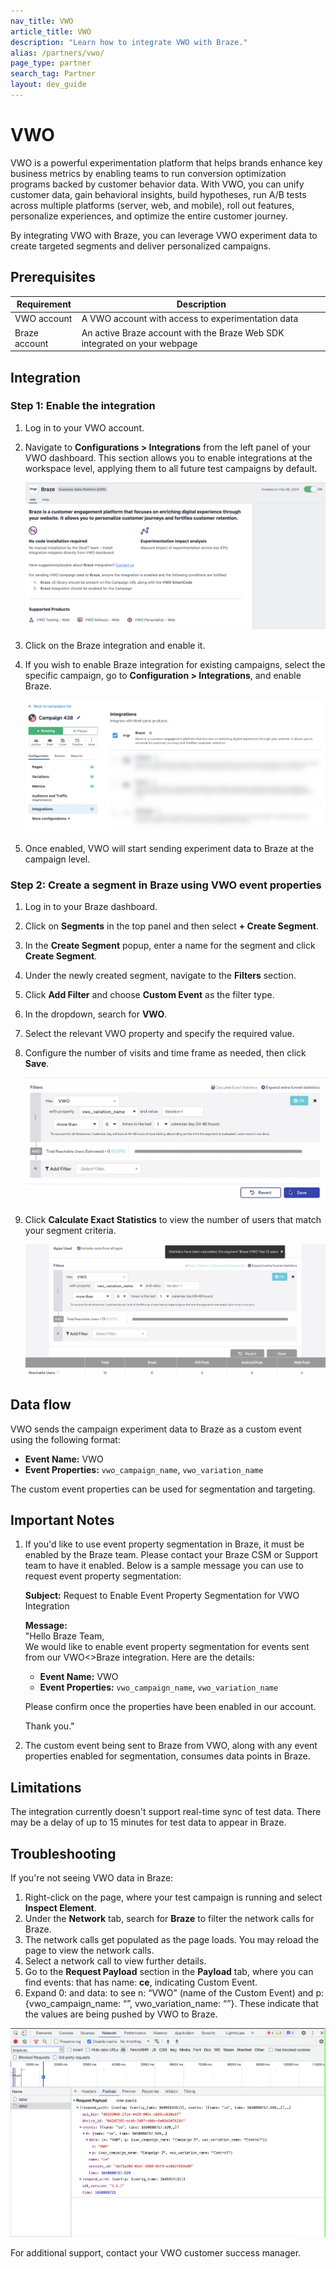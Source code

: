 ```yaml
---
nav_title: VWO
article_title: VWO
description: "Learn how to integrate VWO with Braze."
alias: /partners/vwo/
page_type: partner
search_tag: Partner
layout: dev_guide
---
```


# VWO

VWO is a powerful experimentation platform that helps brands enhance key business metrics by enabling teams to run conversion optimization programs backed by customer behavior data. With VWO, you can unify customer data, gain behavioral insights, build hypotheses, run A/B tests across multiple platforms (server, web, and mobile), roll out features, personalize experiences, and optimize the entire customer journey.

By integrating VWO with Braze, you can leverage VWO experiment data to create targeted segments and deliver personalized campaigns.

## Prerequisites

| Requirement      | Description |
|-----------------|-------------|
| VWO account     | A VWO account with access to experimentation data |
| Braze account   | An active Braze account with the Braze Web SDK integrated on your webpage |

## Integration

### Step 1: Enable the integration

1. Log in to your VWO account.
2. Navigate to **Configurations > Integrations** from the left panel of your VWO dashboard. This section allows you to enable integrations at the workspace level, applying them to all future test campaigns by default.

   ![VWO Integration Configuration](/assets/img/vwo/vwo1_settings.png)

4. Click on the Braze integration and enable it.
5. If you wish to enable Braze integration for existing campaigns, select the specific campaign, go to **Configuration > Integrations**, and enable Braze.

   ![Enable Braze Integration](/assets/img/vwo/vwo2_enable_braze.png)

6. Once enabled, VWO will start sending experiment data to Braze at the campaign level.

### Step 2: Create a segment in Braze using VWO event properties

1. Log in to your Braze dashboard.
2. Click on **Segments** in the top panel and then select **+ Create Segment**.
3. In the **Create Segment** popup, enter a name for the segment and click **Create Segment**.
4. Under the newly created segment, navigate to the **Filters** section.
5. Click **Add Filter** and choose **Custom Event** as the filter type.
6. In the dropdown, search for **VWO**.
7. Select the relevant VWO property and specify the required value.
8. Configure the number of visits and time frame as needed, then click **Save**.

   ![Braze Segment Creation](/assets/img/vwo/vwo3_braze_segment.png)

9. Click **Calculate Exact Statistics** to view the number of users that match your segment criteria.

   ![Braze Segment Statistics](/assets/img/vwo/vwo4_braze_segment_calculate_size.png)

## Data flow

VWO sends the campaign experiment data to Braze as a custom event using the following format:

- **Event Name:** VWO
- **Event Properties:** `vwo_campaign_name`, `vwo_variation_name`

The custom event properties can be used for segmentation and targeting.

## Important Notes

1. If you'd like to use event property segmentation in Braze, it must be enabled by the Braze team. Please contact your Braze CSM or Support team to have it enabled. Below is a sample message you can use to request event property segmentation:

   **Subject:** Request to Enable Event Property Segmentation for VWO Integration

   **Message:**  
   "Hello Braze Team,  
   We would like to enable event property segmentation for events sent from our VWO<>Braze integration. Here are the details:

   - **Event Name:** VWO  
   - **Event Properties:** `vwo_campaign_name`, `vwo_variation_name`  

   Please confirm once the properties have been enabled in our account.

   Thank you."

2. The custom event being sent to Braze from VWO, along with any event properties enabled for segmentation, consumes data points in Braze.

## Limitations

The integration currently doesn't support real-time sync of test data. There may be a delay of up to 15 minutes for test data to appear in Braze.


## Troubleshooting

If you're not seeing VWO data in Braze:
1. Right-click on the page, where your test campaign is running and select **Inspect Element**.
2. Under the **Network** tab, search for **Braze** to filter the network calls for Braze.
3. The network calls get populated as the page loads. You may reload the page to view the network calls.
4. Select a network call to view further details.
5. Go to the **Request Payload** section in the **Payload** tab, where you can find events: that has name: **ce**, indicating Custom Event.
6. Expand 0: and data: to see n: “VWO” (name of the Custom Event) and p: {vwo_campaign_name: “<your vwo campaign name>”, vwo_variation_name: “<variation name>”}. These indicate that the values are being pushed by VWO to Braze.

 ![Braze Troubleshooting](/assets/img/vwo/vwo5_troubleshooting.png)

For additional support, contact your VWO customer success manager.
